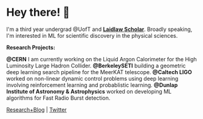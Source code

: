 # Hey there! 👋

I'm a third year undergrad @UofT and **[Laidlaw Scholar](https://laidlawscholars.network/users/peter-ma)**. Broadly speaking, I'm interested in ML for scientific discovery in the physical sciences.

**Research Projects:**

**@CERN** I am currently working on the Liquid Argon Calorimeter for the High Luminosity Large Hadron Collider. 
**@BerkeleySETI** building a geometric deep learning search pipeline for the MeerKAT telescope. 
**@Caltech LIGO** worked on non-linear dynamic control problems using deep learning involving reinforcement learning and probablistic learning. 
**@Dunlap Institute of Astronomy & Astrophysics** worked on developing ML algorithms for Fast Radio Burst detection.

[Research+Blog](https://peterma.ca/) | [Twitter](https://twitter.com/peterma02)

